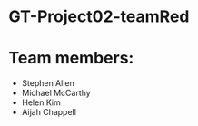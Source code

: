 # GT-Project02-teamRed

# Team members:
- Stephen Allen
- Michael McCarthy
- Helen Kim
- Aijah Chappell
